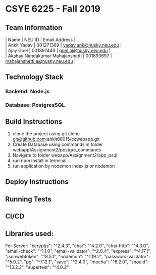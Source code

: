 # CSYE 6225 - Fall 2019

## Team Information

| Name | NEU ID | Email Address |  
| Ankit Yadav | 001271369 | yadav.ank@husky.neu.edu |  
| Ajay Goel | 001897443 | goel.aj@husky.neu.edu |  
| Akshay Nandakumar Mahajanshetti | 001893697 | mahajanshetti.a@husky.neu.edu |  


## Technology Stack

### Backend: Node.js
### Database: PostgresSQL


## Build Instructions

1. clone the project using git clone git@github.com:ankit08015/ccwebapp.git
2. Create Database using commands in folder webapp/Assignment2/postgre_commands
3. Navigate to folder webapp/Assignment2/app_psql
4. run npm install in terminal
5. run application by nodemon index.js or nodemon

## Deploy Instructions


## Running Tests


## CI/CD

## Libraries used:
For Server:
    "bcryptjs": "^2.4.3",
    "chai": "^4.2.0",
    "chai-http": "^4.3.0",
    "email-check": "^1.1.0",
    "email-validator": "^2.0.4",
    "express": "^4.17.1",
    "jsonwebtoken": "^8.5.1",
    "nodemon": "^1.19.2",
    "password-validator": "^5.0.2",
    "pg": "^7.12.1",
    "save": "^2.4.0",
    "mocha": "^6.2.0",
    "should": "^13.2.3",
    "supertest": "^4.0.2"

